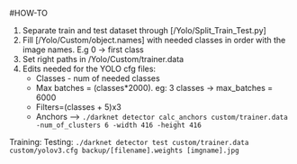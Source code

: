 #HOW-TO

1. Separate train and test dataset through [/Yolo/Split_Train_Test.py]
2. Fill [/Yolo/Custom/object.names] with needed classes in order with the image names. E.g 0 -> first class
3. Set right paths in /Yolo/Custom/trainer.data
4. Edits needed for the YOLO cfg files:
    - Classes - num of needed classes
    - Max batches = (classes*2000). eg: 3 classes -> max_batches = 6000
    - Filters=(classes + 5)x3
    - Anchors --> `./darknet detector calc_anchors custom/trainer.data -num_of_clusters 6 -width 416 -height 416`




Training:
Testing: 
`./darknet detector test custom/trainer.data custom/yolov3.cfg backup/[filename].weights [imgname].jpg`

